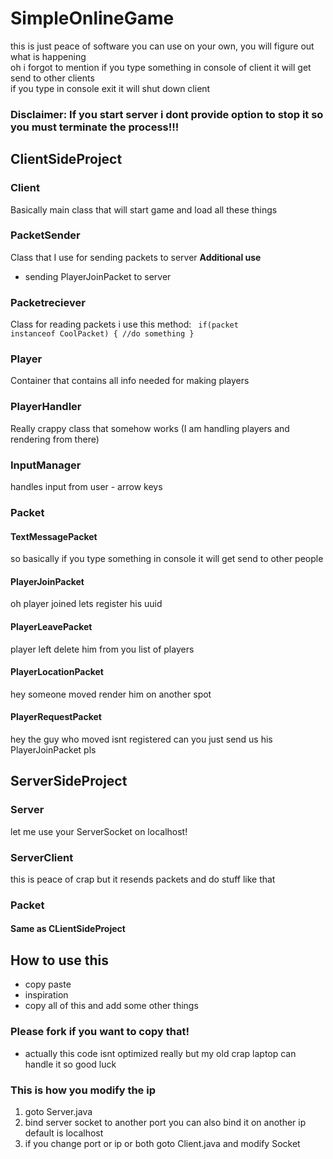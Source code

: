 # SimpleOnlineGame
this is just peace of software you can use on your own, you will figure out what is happening <br>
oh i forgot to mention if you type something in console of client it will get send to other clients <br>
if you type in console exit it will shut down client <br>
### Disclaimer: If you start server i dont provide option to stop it so you must terminate the process!!!
## ClientSideProject
### Client
Basically main class that will start game and load all these things
### PacketSender
Class that I use for sending packets to server
<b>Additional use</b>
- sending PlayerJoinPacket to server
### Packetreciever
Class for reading packets i use this method:
<code>
  if(packet instanceof CoolPacket) {
    //do something
  }
</code>
### Player
Container that contains all info needed for making players
### PlayerHandler
Really crappy class that somehow works (I am handling players and rendering from there)
### InputManager
handles input from user - arrow keys
### Packet
#### TextMessagePacket
so basically  if you type something in console it will get send to other people
#### PlayerJoinPacket
oh player joined lets register his uuid
#### PlayerLeavePacket
player left delete him from you list of players
#### PlayerLocationPacket
hey someone moved render him on another spot
#### PlayerRequestPacket
hey the guy who moved isnt registered can you just send us his PlayerJoinPacket pls
## ServerSideProject
### Server
let me use your ServerSocket on localhost!
### ServerClient
this is peace of crap but it resends packets and do stuff like that
### Packet
#### Same as CLientSideProject
## How to use this
- copy paste
- inspiration
- copy all of this and add some other things
### Please fork if you want to copy that!
- actually this code isnt optimized really but my old crap laptop can handle it so good luck
### This is how you modify the ip
1. goto Server.java
2. bind server socket to another port you can also bind it on another ip default is localhost
3. if you change port or ip or both goto Client.java and modify Socket
